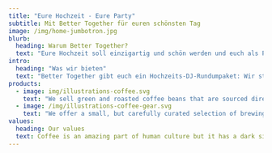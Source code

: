 ```yaml
---
title: "Eure Hochzeit - Eure Party"
subtitle: Mit Better Together für euren schönsten Tag
image: /img/home-jumbotron.jpg
blurb:
  heading: Warum Better Together?
  text: "Eure Hochzeit soll einzigartig und schön werden und euch als Paar repräsentieren, aber auch einfach Spaß machen. Am besten funktioniert das mit Leuten, die nicht nur ihre Arbeit gut verstehen, sondern auch noch auf euch und eure Gäste eingehen. Wir sehen uns als eure Partner an und geben mit euch das Beste dafür, eure Hochzeit zu einem Erlebnis zu machen."
intro:
  heading: "Was wir bieten"
  text: "Better Together gibt euch ein Hochzeits-DJ-Rundumpaket: Wir stimmen uns mit euch im Vorfeld zu euren Vorlieben ab und kommen am Tag der Hochzeit mit allem, was man für eine gelungene Party braucht."
products:
  - image: img/illustrations-coffee.svg
    text: "We sell green and roasted coffee beans that are sourced directly from independent farmers and farm cooperatives. We’re proud to offer a variety of coffee beans grown with great care for the environment and local communities. Check our post or contact us directly for current availability."
  - image: /img/illustrations-coffee-gear.svg
    text: "We offer a small, but carefully curated selection of brewing gear and tools for every taste and experience level. No matter if you roast your own beans or just bought your first french press, you’ll find a gadget to fall in love with in our shop."
values:
  heading: Our values
  text: Coffee is an amazing part of human culture but it has a dark side too – one of colonialism and mindless abuse of natural resources and human lives. We want to turn this around and return the coffee trade to the drink’s exhilarating, empowering and unifying nature.
---
```

